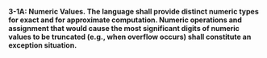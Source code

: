 **3-1A: Numeric Values.  The language shall provide distinct numeric types for exact and for approximate computation. Numeric operations and assignment that would cause the most significant digits of numeric values to be truncated (e.g., when overflow occurs) shall constitute an exception situation.**
